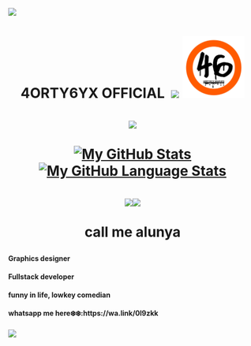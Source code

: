  <a><img src='https://i.imgur.com/LyHic3i.gif'/></a>
</a>
<h1 align="center"><b>4ORTY6YX OFFICIAL</b>
 <img src="https://komarev.com/ghpvc/?username=4orty6yx&style=flat-square&color=blue" alt=""/>
 <a><img src='https://i.imgur.com/LyHic3i.gif'/></a>
</a>
  <a  align="center"><img  width="25%"src='.png'/></a>
<p align="center">
  <a href="https://github.com/DenverCoder1/readme-typing-svg"><img src="https://readme-typing-svg.herokuapp.com?font=Time+New+Roman&color=cyan&size=25&center=true&vCenter=true&width=600&height=100&lines=WELCOME+TO+4ORTY6YX+OFFICIAL+ACCOUNT..."></a>
 
 [![My GitHub Stats](https://github-readme-stats.vercel.app/api/?username=4orty6yx&count_private=true&theme=tokyonight&showicons=true)]()
[![My GitHub Language Stats](https://github-readme-stats.vercel.app/api/top-langs/?username=4orty6yx&langs_count=5&theme=tokyonight)]()

</p>
 <a><img src='https://i.imgur.com/LyHic3i.gif'/></a><a><img src='https://i.imgur.com/LyHic3i.gif'/></a>
</a>

<p align="center">call me alunya</p>
<h4>Graphics designer</h4>
<h4>Fullstack developer</h4>
<h4>funny in life, lowkey comedian</h4>
<h4>whatsapp me here❄️❄️:https://wa.link/0l9zkk</h4>






 
 <a><img src='https://i.imgur.com/LyHic3i.gif'/></a>
</a>
